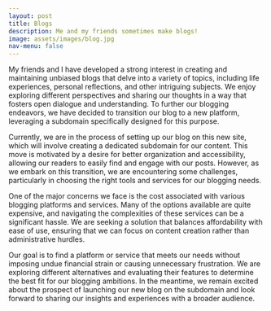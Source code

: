 ```yaml
---
layout: post
title: Blogs
description: Me and my friends sometimes make blogs!
image: assets/images/blog.jpg
nav-menu: false
---
```


My friends and I have developed a strong interest in creating and maintaining unbiased blogs that delve into a variety of topics, including life experiences, personal reflections, and other intriguing subjects. We enjoy exploring different perspectives and sharing our thoughts in a way that fosters open dialogue and understanding. To further our blogging endeavors, we have decided to transition our blog to a new platform, leveraging a subdomain specifically designed for this purpose.

Currently, we are in the process of setting up our blog on this new site, which will involve creating a dedicated subdomain for our content. This move is motivated by a desire for better organization and accessibility, allowing our readers to easily find and engage with our posts. However, as we embark on this transition, we are encountering some challenges, particularly in choosing the right tools and services for our blogging needs.

One of the major concerns we face is the cost associated with various blogging platforms and services. Many of the options available are quite expensive, and navigating the complexities of these services can be a significant hassle. We are seeking a solution that balances affordability with ease of use, ensuring that we can focus on content creation rather than administrative hurdles.

Our goal is to find a platform or service that meets our needs without imposing undue financial strain or causing unnecessary frustration. We are exploring different alternatives and evaluating their features to determine the best fit for our blogging ambitions. In the meantime, we remain excited about the prospect of launching our new blog on the subdomain and look forward to sharing our insights and experiences with a broader audience.
